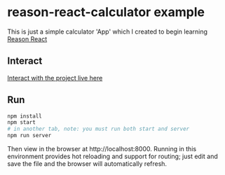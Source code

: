 # reason-react-calculator example

This is just a simple calculator 'App' which I created to begin learning [Reason React](https://github.com/reasonml/reason-react)

## Interact

[Interact with the project live here](http://reason-react-calculator-example.surge.sh/)

## Run

```sh
npm install
npm start
# in another tab, note: you must run both start and server
npm run server
```

Then view in the browser at http://localhost:8000. Running in this environment provides hot reloading and support for routing; just edit and save the file and the browser will automatically refresh.
